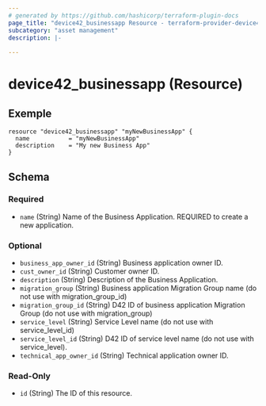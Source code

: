```yaml
---
# generated by https://github.com/hashicorp/terraform-plugin-docs
page_title: "device42_businessapp Resource - terraform-provider-device42"
subcategory: "asset management"
description: |-
  
---
```


# device42_businessapp (Resource)

## Exemple 

```
resource "device42_businessapp" "myNewBusinessApp" {
  name           = "myNewBusinessApp"
  description    = "My new Business App"
}
```


<!-- schema generated by tfplugindocs -->
## Schema

### Required

- `name` (String) Name of the Business Application. REQUIRED to create a new application.

### Optional

- `business_app_owner_id` (String) Business application owner ID.
- `cust_owner_id` (String) Customer owner ID.
- `description` (String) Description of the Business Application.
- `migration_group` (String) Business application Migration Group name (do not use with migration_group_id)
- `migration_group_id` (String) D42 ID of business application Migration Group (do not use with migration_group)
- `service_level` (String) Service Level name (do not use with service_level_id)
- `service_level_id` (String) D42 ID of service level name (do not use with service_level).
- `technical_app_owner_id` (String) Technical application owner ID.

### Read-Only

- `id` (String) The ID of this resource.


